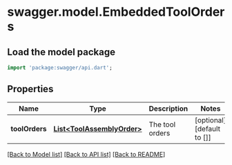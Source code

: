 # swagger.model.EmbeddedToolOrders

## Load the model package
```dart
import 'package:swagger/api.dart';
```

## Properties
Name | Type | Description | Notes
------------ | ------------- | ------------- | -------------
**toolOrders** | [**List&lt;ToolAssemblyOrder&gt;**](ToolAssemblyOrder.md) | The tool orders | [optional] [default to []]

[[Back to Model list]](../README.md#documentation-for-models) [[Back to API list]](../README.md#documentation-for-api-endpoints) [[Back to README]](../README.md)

